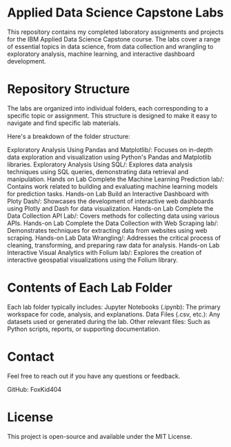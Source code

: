 # Applied Data Science Capstone Labs
This repository contains my completed laboratory assignments and projects for the IBM Applied Data Science Capstone course. The labs cover a range of essential topics in data science, from data collection and wrangling to exploratory analysis, machine learning, and interactive dashboard development.

# Repository Structure
The labs are organized into individual folders, each corresponding to a specific topic or assignment. This structure is designed to make it easy to navigate and find specific lab materials.

Here's a breakdown of the folder structure:

Exploratory Analysis Using Pandas and Matplotlib/: Focuses on in-depth data exploration and visualization using Python's Pandas and Matplotlib libraries.
Exploratory Analysis Using SQL/: Explores data analysis techniques using SQL queries, demonstrating data retrieval and manipulation.
Hands on Lab Complete the Machine Learning Prediction lab/: Contains work related to building and evaluating machine learning models for prediction tasks.
Hands-on Lab Build an Interactive Dashboard with Ploty Dash/: Showcases the development of interactive web dashboards using Plotly and Dash for data visualization.
Hands-on Lab Complete the Data Collection API Lab/: Covers methods for collecting data using various APIs.
Hands-on Lab Complete the Data Collection with Web Scraping lab/: Demonstrates techniques for extracting data from websites using web scraping.
Hands-on Lab Data Wrangling/: Addresses the critical process of cleaning, transforming, and preparing raw data for analysis.
Hands-on Lab Interactive Visual Analytics with Folium lab/: Explores the creation of interactive geospatial visualizations using the Folium library.

# Contents of Each Lab Folder
Each lab folder typically includes:
    Jupyter Notebooks (.ipynb): The primary workspace for code, analysis, and explanations.
    Data Files (.csv, etc.): Any datasets used or generated during the lab.
    Other relevant files: Such as Python scripts, reports, or supporting documentation.

# Contact
Feel free to reach out if you have any questions or feedback.

GitHub: FoxKid404

# License
This project is open-source and available under the MIT License.
